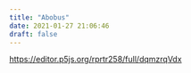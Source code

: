 ```yaml
---
title: "Abobus"
date: 2021-01-27 21:06:46
draft: false
---
```


https://editor.p5js.org/rprtr258/full/dqmzrqVdx
